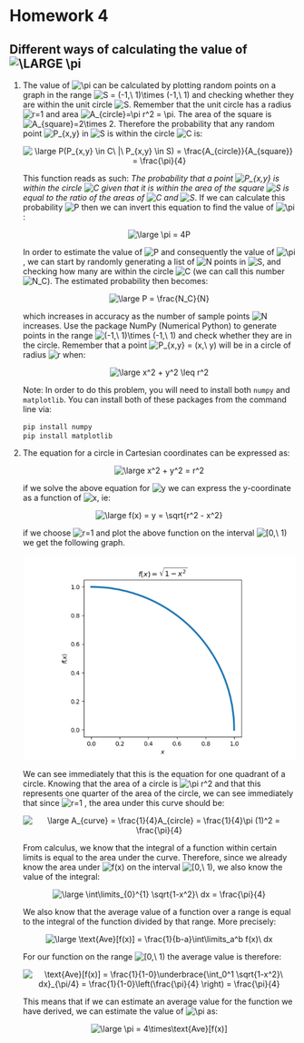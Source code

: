 # Homework 4
## Different ways of calculating the value of <img src="https://latex.codecogs.com/gif.latex?\LARGE&space;\pi" title="\LARGE \pi" />
   
1. The value of <img src="https://latex.codecogs.com/gif.latex?\pi" title="\pi" /> can be calculated by plotting random points on a graph in the range <img src="https://latex.codecogs.com/gif.latex?S&space;=&space;(-1,\&space;1)\times&space;(-1,\&space;1)" title="S = (-1,\ 1)\times (-1,\ 1)" /> and checking whether they are within the unit circle <img src="https://latex.codecogs.com/gif.latex?S" title="S" />. Remember that the unit circle has a radius <img src="https://latex.codecogs.com/gif.latex?r=1" title="r=1" /> and area <img src="https://latex.codecogs.com/gif.latex?A_{circle}=\pi&space;r^2&space;=&space;\pi" title="A_{circle}=\pi r^2 = \pi" />. The area of the square is <img src="https://latex.codecogs.com/gif.latex?A_{square}=2\times&space;2" title="A_{square}=2\times 2" />. Therefore the probability that any random point <img src="https://latex.codecogs.com/gif.latex?P_{x,y}" title="P_{x,y}" /> in <img src="https://latex.codecogs.com/gif.latex?S" title="S" /> is within the circle <img src="https://latex.codecogs.com/gif.latex?C" title="C" /> is:
	
	<div style="text-align:center"><img src="https://latex.codecogs.com/gif.latex?\large&space;P(P_{x,y}&space;\in&space;C\&space;|\&space;P_{x,y}&space;\in&space;S)&space;=&space;\frac{A_{circle}}{A_{square}}&space;=&space;\frac{\pi}{4}" title="\large P(P_{x,y} \in C\ |\ P_{x,y} \in S) = \frac{A_{circle}}{A_{square}} = \frac{\pi}{4}" /></div>

	This function reads as such: *The probability that a point <img src="https://latex.codecogs.com/gif.latex?P_{x,y}" title="P_{x,y}" /> is within the circle <img src="https://latex.codecogs.com/gif.latex?C" title="C" />  given that it is within the area of the square <img src="https://latex.codecogs.com/gif.latex?S" title="S" /> is equal to the ratio of the areas of <img src="https://latex.codecogs.com/gif.latex?C" title="C" /> and <img src="https://latex.codecogs.com/gif.latex?S" title="S" />*. If we can calculate this probability <img src="https://latex.codecogs.com/gif.latex?P" title="P" /> then we can invert this equation to find the value of <img src="https://latex.codecogs.com/gif.latex?\pi" title="\pi" />:

	<div style="text-align:center"><img src="https://latex.codecogs.com/gif.latex?\large&space;\pi&space;=&space;4P" title="\large \pi = 4P" /></div>

	In order to estimate the value of <img src="https://latex.codecogs.com/gif.latex?P" title="P" /> and consequently the value of <img src="https://latex.codecogs.com/gif.latex?\pi" title="\pi" />, we can start by randomly generating a list of <img src="https://latex.codecogs.com/gif.latex?N" title="N" /> points in <img src="https://latex.codecogs.com/gif.latex?S" title="S" />, and checking how many are within the circle <img src="https://latex.codecogs.com/gif.latex?C" title="C" /> (we can call this number <img src="https://latex.codecogs.com/gif.latex?N_C" title="N_C" />). The estimated probability then becomes:

	<div style="text-align:center"><img src="https://latex.codecogs.com/gif.latex?\large&space;P&space;=&space;\frac{N_C}{N}" title="\large P = \frac{N_C}{N}" /></div>

	which increases in accuracy as the number of sample points <img src="https://latex.codecogs.com/gif.latex?N" title="N" /> increases. Use the package NumPy (Numerical Python) to generate points in the range <img src="https://latex.codecogs.com/gif.latex?(-1,\&space;1)\times&space;(-1,\&space;1)" title="(-1,\ 1)\times (-1,\ 1)" /> and check whether they are in the circle. Remember that a point <img src="https://latex.codecogs.com/gif.latex?P_{x,y}&space;=&space;(x,\&space;y)" title="P_{x,y} = (x,\ y)" /> will be in a circle of radius <img src="https://latex.codecogs.com/gif.latex?r" title="r" /> when:

	<div style="text-align:center"><img src="https://latex.codecogs.com/gif.latex?\large&space;x^2&space;&plus;&space;y^2&space;\leq&space;r^2" title="\large x^2 + y^2 \leq r^2" /></div>

	Note: In order to do this problem, you will need to install both `numpy` and `matplotlib`. You can install both of these packages from the command line via:

	```
	pip install numpy
	pip install matplotlib
	```
2. The equation for a circle in Cartesian coordinates can be expressed as:

	<div style="text-align:center"><img src="https://latex.codecogs.com/gif.latex?\large&space;x^2&space;&plus;&space;y^2&space;=&space;r^2" title="\large x^2 + y^2 = r^2" /></div>

	if we solve the above equation for <img src="https://latex.codecogs.com/gif.latex?y" title="y" /> we can express the y-coordinate as a function of <img src="https://latex.codecogs.com/gif.latex?x" title="x" />, ie:

	<div style="text-align:center"><img src="https://latex.codecogs.com/gif.latex?\large&space;f(x)&space;=&space;y&space;=&space;\sqrt{r^2&space;-&space;x^2}" title="\large f(x) = y = \sqrt{r^2 - x^2}" /></div>
	
	if we choose <img src="https://latex.codecogs.com/gif.latex?r&space;=&space;1" title="r=1" /> and plot the above function on the interval <img src="https://latex.codecogs.com/gif.latex?[0,\&space;1)" title="[0,\ 1)" /> we get the following graph.

	![Figure 1](images/figure1.png?raw=true "Title")


	We can see immediately that this is the equation for one quadrant of a circle. Knowing that the area of a circle is <img src="https://latex.codecogs.com/gif.latex?\pi&space;r^2" title="\pi r^2" /> and that this represents one quarter of the area of the circle, we can see immediately that since <img src="https://latex.codecogs.com/gif.latex?r&space;=&space;1" title="r=1" /> , the area under this curve should be:

	<div style="text-align:center"><img src="https://latex.codecogs.com/gif.latex?\large&space;A_{curve}&space;=&space;\frac{1}{4}A_{circle}&space;=&space;\frac{1}{4}\pi&space;(1)^2&space;=&space;\frac{\pi}{4}" title="\large A_{curve} = \frac{1}{4}A_{circle} = \frac{1}{4}\pi (1)^2 = \frac{\pi}{4}" /></div>

	From calculus, we know that the integral of a function within certain limits is equal to the area under the curve. Therefore, since we already know the area under <img src="https://latex.codecogs.com/gif.latex?f(x)" title="f(x)" />  on the interval <img src="https://latex.codecogs.com/gif.latex?[0,\&space;1)" title="[0,\ 1)" />, we also know the value of the integral:

	<div style="text-align:center"><img src="https://latex.codecogs.com/gif.latex?\large&space;\int\limits_{0}^{1}&space;\sqrt{1-x^2}\&space;dx&space;=&space;\frac{\pi}{4}" title="\large \int\limits_{0}^{1} \sqrt{1-x^2}\ dx = \frac{\pi}{4}" /></div>
	
	We also know that the average value of a function over a range is equal to the integral of the function divided by that range. More precisely:

	<div style="text-align:center"><img src="https://latex.codecogs.com/gif.latex?\large&space;\text{Ave}[f(x)]&space;=&space;\frac{1}{b-a}\int\limits_a^b&space;f(x)\&space;dx" title="\large \text{Ave}[f(x)] = \frac{1}{b-a}\int\limits_a^b f(x)\ dx" /></div>

	For our function on the range <img src="https://latex.codecogs.com/gif.latex?[0,\&space;1)" title="[0,\ 1)" /> the average value is therefore:

	<div style="text-align:center"><img src="https://latex.codecogs.com/gif.latex?\large\text{Ave}[f(x)]&space;=&space;\frac{1}{1-0}\underbrace{\int_0^1&space;\sqrt{1-x^2}\&space;dx}_{\pi/4}&space;=&space;\frac{1}{1-0}\left(\frac{\pi}{4}&space;\right)&space;=&space;\frac{\pi}{4}" title="\text{Ave}[f(x)] = \frac{1}{1-0}\underbrace{\int_0^1 \sqrt{1-x^2}\ dx}_{\pi/4} = \frac{1}{1-0}\left(\frac{\pi}{4} \right) = \frac{\pi}{4}" /></div>

	This means that if we can estimate an average value for the function we have derived, we can estimate the value of <img src="https://latex.codecogs.com/gif.latex?\pi" title="\pi" /> as:
	
	<div style="text-align:center"><img src="https://latex.codecogs.com/gif.latex?\large&space;\pi&space;=&space;4\times\text{Ave}[f(x)]" title="\large \pi = 4\times\text{Ave}[f(x)]" /></div>

	